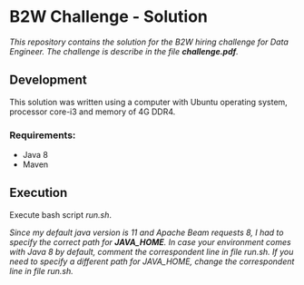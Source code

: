 # B2W Challenge - Solution

*This repository contains the solution for the B2W hiring challenge for Data Engineer. The challenge is describe in the file **challenge.pdf**.*


## Development

This solution was written using a computer with Ubuntu operating system, processor core-i3 and memory of 4G DDR4.

### Requirements:

- Java 8
- Maven


## Execution

Execute bash script *run.sh*.

*Since my default java version is 11 and Apache Beam requests 8, I had to specify the correct path for **JAVA_HOME**. In case your environment comes with Java 8 by default, comment the correspondent line in file run.sh. If you need to specify a different path for JAVA_HOME, change the correspondent line in file run.sh.*


